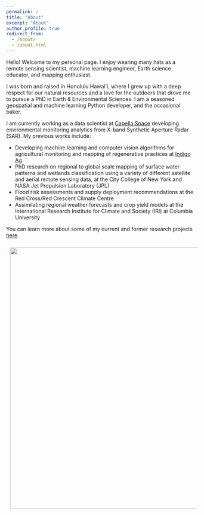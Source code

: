 ```yaml
---
permalink: /
title: "About"
excerpt: "About"
author_profile: true
redirect_from: 
  - /about/
  - /about.html
---
```


Hello! Welcome to my personal page. I enjoy wearing many hats as a remote sensing scientist, machine learning engineer, Earth science educator, and mapping enthusiast. 

I was born and raised in Honolulu Hawai'i, where I grew up with a deep respect for our natural resources and a love for the outdoors that drove me to pursue a PhD in Earth & Environmental Sciences. I am a seasoned geospatial and machine learning Python developer, and the occasional baker.

I am currently working as a data scientist at [Capella Space](https://www.capellaspace.com/) developing environmental monitoring analytics from X-band Synthetic Aperture Radar (SAR). My previous works include:

* Developing machine learning and computer vision algorithms for agricultural monitoring and mapping of regenerative practices at [Indigo Ag](https://www.indigoag.com/)
* PhD research on regional to global scale mapping of surface water patterns and wetlands classification using a variety of different satellite and aerial remote sensing data, at the City College of New York and NASA Jet Propulsion Laboratory (JPL)
* Flood risk assessments and supply deployment recommendations at the Red Cross/Red Crescent Climate Centre
* Assimilating regional weather forecasts and crop yield models at the International Research Institute for Climate and Society (IRI) at Columbia University

You can learn more about some of my current and former research projects [here](https://katjensen.github.io/research)


<img style="float: left; padding: 10px 10px 10px 10px;" src="http://katjensen.github.io/images/Kat_Pacaya_tree.JPG" width=700 class="center">

